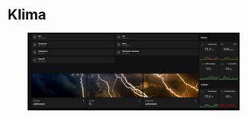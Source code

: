 # Klima

<figure><img src="../../../.gitbook/assets/image (4).png" alt=""><figcaption></figcaption></figure>
